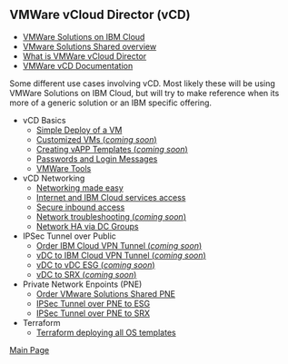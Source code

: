 ## VMWare vCloud Director (vCD)

- [VMWare Solutions on IBM Cloud](https://cloud.ibm.com/infrastructure/vmware-solutions/console)
- [VMware Solutions Shared overview](https://cloud.ibm.com/docs/vmwaresolutions?topic=vmwaresolutions-shared_overview)
- [What is VMWare vCloud Director](https://www.vmware.com/products/cloud-director.html)
- [VMWare vCD Documentation](https://docs.vmware.com/en/VMware-Cloud-Director/index.html)

Some different use cases involving vCD. Most likely these will be using VMWare Solutions on IBM Cloud, but will try to make reference when its more of a generic solution or an IBM specific offering.

- vCD Basics
  - [Simple Deploy of a VM](https://mlwiles.github.io/vmwaresolutions/vcd/vm101/)
  - [Customized VMs (_coming soon_)](https://mlwiles.github.io/vmwaresolutions/vcd/custom-vms/)
  - [Creating vAPP Templates (_coming soon_)](https://mlwiles.github.io/vmwaresolutions/vcd/vapp-templates/)
  - [Passwords and Login Messages](https://mlwiles.github.io/vmwaresolutions/vcd/pwd-motd/)
  - [VMWare Tools](https://mlwiles.github.io/vmwaresolutions/vcd/vmwaretools/)
- vCD Networking
  - [Networking made easy](https://mlwiles.github.io/vmwaresolutions/vcd/network101/)
  - [Internet and IBM Cloud services access](https://mlwiles.github.io/vmwaresolutions/vcd/outbound/)
  - [Secure inbound access](https://mlwiles.github.io/vmwaresolutions/vcd/inbound/)
  - [Network troubleshooting (_coming soon_)](https://mlwiles.github.io/vmwaresolutions/vcd/networktrouble/)
  - [Network HA via DC Groups](https://mlwiles.github.io/vmwaresolutions/vcd/networkdcg/)
- IPSec Tunnel over Public
  - [Order IBM Cloud VPN Tunnel (_coming soon_)](https://mlwiles.github.io/vmwaresolutions/vcd/order-ibmc-ipsec/)
  - [vDC to IBM Cloud VPN Tunnel (_coming soon_)](https://mlwiles.github.io/vmwaresolutions/vcd/ipsec-ibmc/)
  - [vDC to vDC ESG (_coming soon_)](https://mlwiles.github.io/vmwaresolutions/vcd/ipsec-esg/)
  - [vDC to SRX (_coming soon_)](https://mlwiles.github.io/vmwaresolutions/vcd/ipsec-srx/)
- Private Network Enpoints (PNE)
  - [Order VMware Solutions Shared PNE](https://mlwiles.github.io/vmwaresolutions/vcd/order-pne/)
  - [IPSec Tunnel over PNE to ESG](https://mlwiles.github.io/vmwaresolutions/vcd/ipsec-esg-pne/)
  - [IPSec Tunnel over PNE to SRX](https://mlwiles.github.io/vmwaresolutions/vcd/ipsec-srx-pne/)
- Terraform
  - [Terraform deploying all OS templates](https://mlwiles.github.io/vmwaresolutions/vcd/terraform/all/)

[Main Page](https://mlwiles.github.io/vmwaresolutions)

<!-- to add
  IPSec Tunnel over Public
  - [vDC to Vyatta (_coming soon_)](https://mlwiles.github.io/vmwaresolutions/vcd/ipsec-vyatta/)
  - [vDC to Fortigate (_coming soon_)](https://mlwiles.github.io/vmwaresolutions/vcd/ipsec-fortigate/)
  Private Network Enpoints (PNE)
  - [IPSec Tunnel over IBM PNE - Vyatta (_coming soon_)](https://mlwiles.github.io/vmwaresolutions/vcd/ipsec-vyatta-pne/)
  - [IPSec Tunnel over IBM PNE - Fortigate (_coming soon_)](https://mlwiles.github.io/vmwaresolutions/vcd/ipsec-fortigate-pne/)
-->

